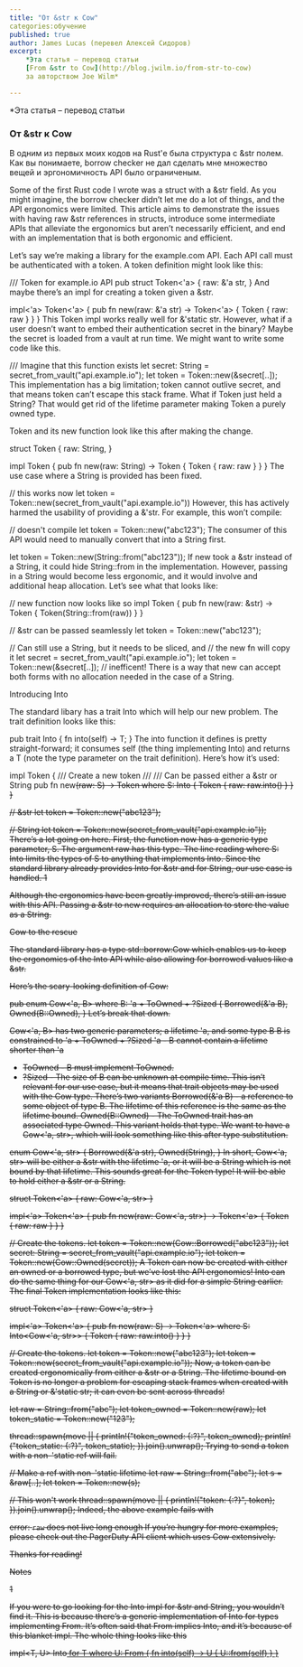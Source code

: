 ```yaml
---
title: "От &str к Cow"
categories:обучение
published: true
author: James Lucas (перевел Алексей Сидоров)
excerpt:
    *Эта статья – перевод статьи
    [From &str to Cow](http://blog.jwilm.io/from-str-to-cow)
    за авторством Joe Wilm*

---
```


*Эта статья – перевод статьи

### От &str к Cow

В одним из первых моих кодов на Rust'е была структура с &str полем. Как вы понимаете, borrow checker не дал сделать мне множество вещей и эргономичность API было ограниченым.

Some of the first Rust code I wrote was a struct with a &str field. 
As you might imagine, the borrow checker didn’t let me do a lot of things, and the API ergonomics were limited. This article aims to demonstrate the issues with having raw &str references in structs, introduce some intermediate APIs that alleviate the ergonomics but aren’t necessarily efficient, and end with an implementation that is both ergonomic and efficient.

Let’s say we’re making a library for the example.com API. Each API call must be authenticated with a token. A token definition might look like this:

/// Token for example.io API
pub struct Token<'a> {
    raw: &'a str,
}
And maybe there’s an impl for creating a token given a &str.

impl<'a> Token<'a> {
    pub fn new(raw: &'a str) -> Token<'a> {
        Token { raw: raw }
    }
}
This Token impl works really well for &'static str. However, what if a user doesn’t want to embed their authentication secret in the binary? Maybe the secret is loaded from a vault at run time. We might want to write some code like this.

/// Imagine that this function exists
let secret: String = secret_from_vault("api.example.io");
let token = Token::new(&secret[..]);
This implementation has a big limitation; token cannot outlive secret, and that means token can’t escape this stack frame. What if Token just held a String? That would get rid of the lifetime parameter making Token a purely owned type.

Token and its new function look like this after making the change.

struct Token {
    raw: String,
}

impl Token {
    pub fn new(raw: String) -> Token {
        Token { raw: raw }
    }
}
The use case where a String is provided has been fixed.

// this works now
let token = Token::new(secret_from_vault("api.example.io"))
However, this has actively harmed the usability of providing a &'str. For example, this won’t compile:

// doesn't compile
let token = Token::new("abc123");
The consumer of this API would need to manually convert that into a String first.

let token = Token::new(String::from("abc123"));
If new took a &str instead of a String, it could hide String::from in the implementation. However, passing in a String would become less ergonomic, and it would involve and additional heap allocation. Let’s see what that looks like:

// new function now looks like so
impl Token {
    pub fn new(raw: &str) -> Token {
        Token(String::from(raw))
    }
}

// &str can be passed seamlessly
let token = Token::new("abc123");

// Can still use a String, but it needs to be sliced, and
// the new fn will copy it
let secret = secret_from_vault("api.example.io");
let token = Token::new(&secret[..]); // inefficent!
There is a way that new can accept both forms with no allocation needed in the case of a String.

Introducing Into

The standard libary has a trait Into which will help our new problem. The trait definition looks like this:

pub trait Into<T> {
    fn into(self) -> T;
}
The into function it defines is pretty straight-forward; it consumes self (the thing implementing Into) and returns a T (note the type parameter on the trait definition). Here’s how it’s used:

impl Token {
    /// Create a new token
    ///
    /// Can be passed either a &str or String
    pub fn new<S>(raw: S) -> Token
        where S: Into<String>
    {
        Token { raw: raw.into() }
    }
}

// &str
let token = Token::new("abc123");

// String
let token = Token::new(secret_from_vault("api.example.io"));
There’s a lot going on here. First, the function now has a generic type parameter, S. The argument raw has this type. The line reading where S: Into<String> limits the types of S to anything that implements Into<String>. Since the standard library already provides Into<String> for &str and for String, our use case is handled. 1

Although the ergonomics have been greatly improved, there’s still an issue with this API. Passing a &str to new requires an allocation to store the value as a String.

Cow to the rescue

The standard library has a type std::borrow:Cow which enables us to keep the ergonomics of the Into<String> API while also allowing for borrowed values like a &str.

Here’s the scary-looking definition of Cow:

pub enum Cow<'a, B> where B: 'a + ToOwned + ?Sized {
    Borrowed(&'a B),
    Owned(B::Owned),
}
Let’s break that down.

Cow<'a, B> has two generic parameters; a lifetime 'a, and some type B
B is constrained to 'a + ToOwned + ?Sized
'a - B cannot contain a lifetime shorter than 'a
+ ToOwned - B must implement ToOwned.
+ ?Sized - The size of B can be unknown at compile time. This isn’t relevant for our use case, but it means that trait objects may be used with the Cow type.
There’s two variants
Borrowed(&'a B) - a reference to some object of type B. The lifetime of this reference is the same as the lifetime bound.
Owned(B::Owned) - The ToOwned trait has an associated type Owned. This variant holds that type.
We want to have a Cow<'a, str>, which will look something like this after type substitution.

enum Cow<'a, str> {
    Borrowed(&'a str),
    Owned(String),
}
In short, Cow<'a, str> will be either a &str with the lifetime 'a, or it will be a String which is not bound by that lifetime. This sounds great for the Token type! It will be able to hold either a &str or a String.

struct Token<'a> {
    raw: Cow<'a, str>
}

impl<'a> Token<'a> {
    pub fn new(raw: Cow<'a, str>) -> Token<'a> {
        Token { raw: raw }
    }
}

// Create the tokens.
let token = Token::new(Cow::Borrowed("abc123"));
let secret: String = secret_from_vault("api.example.io");
let token = Token::new(Cow::Owned(secret));
A Token can now be created with either an owned or a borrowed type, but we’ve lost the API ergonomics! Into can do the same thing for our Cow<'a, str> as it did for a simple String earlier. The final Token implementation looks like this:

struct Token<'a> {
    raw: Cow<'a, str>
}

impl<'a> Token<'a> {
    pub fn new<S>(raw: S) -> Token<'a>
        where S: Into<Cow<'a, str>>
    {
        Token { raw: raw.into() }
    }
}

// Create the tokens.
let token = Token::new("abc123");
let token = Token::new(secret_from_vault("api.example.io"));
Now, a token can be created ergonomically from either a &str or a String. The lifetime bound on Token is no longer a problem for escaping stack frames when created with a String or &'static str; it can even be sent across threads!

let raw = String::from("abc");
let token_owned = Token::new(raw);
let token_static = Token::new("123");

thread::spawn(move || {
    println!("token_owned: {:?}", token_owned);
    println!("token_static: {:?}", token_static);
}).join().unwrap();
Trying to send a token with a non-'static ref will fail.

// Make a ref with non-'static lifetime
let raw = String::from("abc");
let s = &raw[..];
let token = Token::new(s);

// This won't work
thread::spawn(move || {
    println!("token: {:?}", token);
}).join().unwrap();
Indeed, the above example fails with

error: `raw` does not live long enough
If you’re hungry for more examples, please check out the PagerDuty API client which uses Cow extensively.

Thanks for reading!

Notes

1

If you were to go looking for the Into<String> impl for &str and String, you wouldn’t find it. This is because there’s a generic implementation of Into for types implementing From. It’s often said that From implies Into, and it’s because of this blanket impl. The whole thing looks like this

impl<T, U> Into<U> for T where U: From<T> {
    fn into(self) -> U {
        U::from(self)
    }
}
